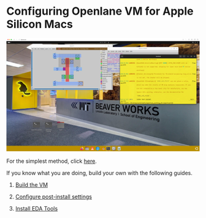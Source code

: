 # Configuring Openlane VM for Apple Silicon Macs

![](screenshot.png)

For the simplest method, click [here](Prebuilt-Apple-Silicon-UTM/Prebuilt-Apple-Silicon-UTM.md).

If you know what you are doing, build your own with the following guides.

1. [Build the VM](Manual-Apple-Silicon-UTM/Manual-Apple-Silicon-UTM.md)

2. [Configure post-install settings](Manual-Post-Ubuntu-Install-Customization-and-Basics/Manual-Post-Ubuntu-Customization-and-Basics.md)

3. [Install EDA Tools](/Users/zimengx/code/basics-openlane2-ubuntuvm/Manual-Post-Ubuntu-Install-Dev-Tools/Manual-Post-Ubuntu-Dev-Tools.md)
